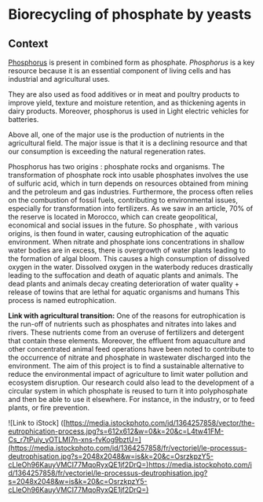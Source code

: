 # Biorecycling of phosphate by yeasts
## Context
[Phosphorus](https://en.wikipedia.org/wiki/Phosphorus) is present in combined form as phosphate. *Phosphorus* is a key resource because it is an essential component of living cells and has industrial and agricultural uses. 

They are also used as food additives or in meat and poultry products to improve yield, texture and moisture retention, and as thickening agents in dairy products. Moreover, phosphorus is used in Light electric vehicles for batteries.

Above all, one of the major use is the production of nutrients in the agricultural field. The major issue is that it is a declining resource and that our consumption is exceeding the natural regeneration rates.

Phosphorus has two origins : phosphate rocks and organisms. The transformation of phosphate rock into usable phosphates involves the use of sulfuric acid, which in turn depends on resources obtained from mining and the petroleum and gas industries. Furthermore, the process often relies on the combustion of fossil fuels, contributing to environmental issues, especially for transformation into fertilizers.
As we saw in an article, 70% of the reserve is located in Morocco, which can create geopolitical, economical and social issues in the future.
So phosphate , with various origins, is then found in water, causing eutrophication of the aquatic environment.
When nitrate and phosphate ions concentrations in shallow water bodies are in excess, there is overgrowth of water plants leading to the formation of algal bloom. This causes a high consumption of dissolved oxygen in the water. Dissolved oxygen in the waterbody reduces drastically leading to the suffocation and death of aquatic plants and animals. The dead plants and animals decay creating deterioration of water quality + release of towins that are lethal for aquatic organisms and humans This process is named eutrophication.

**Link with agricultural transition:**
One of the reasons for eutrophication is the run-off of nutrients such as phosphates and nitrates into lakes and rivers.
These nutrients come from an overuse of fertilizers and detergent that contain these elements. 
Moreover, the effluent from aquaculture and other concentrated animal feed operations have been noted to contribute to the occurrence of nitrate and phosphate in wastewater discharged into the environment.
The aim of this project is  to find a sustainable alternative to reduce the environmental impact of agriculture to limit water pollution and ecosystem disruption. 
Our research could also lead to the development of a circular system in which phosphate is reused to turn it into polyphosphate and then be able to use it elsewhere. For instance, in the industry, or to feed plants, or fire prevention.

![Link to iStock] ([https://media.istockphoto.com/id/1364257858/vector/the-eutrophication-process.jpg?s=612x612&w=0&k=20&c=L4tw41FM-Cs_r7tPuiy_yOTLMI7n-xns-fvKog9bztU=](https://media.istockphoto.com/id/1364257858/fr/vectoriel/le-processus-deutrophisation.jpg?s=2048x2048&w=is&k=20&c=OsrzkpzY5-cLleOh96KauyVMCI77MqoRyxQE1jf2DrQ=)https://media.istockphoto.com/id/1364257858/fr/vectoriel/le-processus-deutrophisation.jpg?s=2048x2048&w=is&k=20&c=OsrzkpzY5-cLleOh96KauyVMCI77MqoRyxQE1jf2DrQ=)</p>

